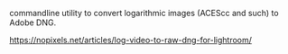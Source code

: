 commandline utility to convert logarithmic images (ACEScc and such) to Adobe DNG.

https://nopixels.net/articles/log-video-to-raw-dng-for-lightroom/

